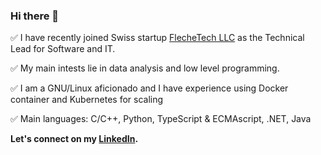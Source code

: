 ### Hi there 👋

✅ I have recently joined Swiss startup [FlecheTech LLC](/FlecheTech) as the Technical Lead for Software and IT.

✅ My main intests lie in data analysis and low level programming.

✅ I am a GNU/Linux aficionado and I have experience using Docker container and Kubernetes for scaling

✅ Main languages: C/C++, Python, TypeScript & ECMAscript, .NET, Java

 **Let's connect on my [LinkedIn](https://www.linkedin.com/in/steve-huguenin/).**
